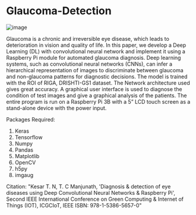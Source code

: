 # Glaucoma-Detection

![image](https://github.com/")

Glaucoma is a chronic and irreversible eye disease, which leads to deterioration in vision and quality of life. In this paper, we develop a Deep Learning (DL) with convolutional neural network and implement it using a Raspberry Pi module for automated glaucoma diagnosis. Deep learning systems, such as convolutional neural networks (CNNs), can infer a hierarchical representation of images to discriminate between glaucoma and non-glaucoma patterns for diagnostic decisions. The model is trained with the ROI of RIGA, DRISHTI-GS1 dataset. The Network architecture used gives great accuracy. A graphical user interface is used to diagnose the condition of test images and give a graphical analysis of the patients. The entire program is run on a Raspberry Pi 3B with a 5” LCD touch screen as a stand-alone device with the power input.

Packages Required:
1. Keras
2. Tensorflow
3. Numpy
4. Pandas
5. Matplotlib
6. OpenCV
7. h5py
8. imgaug


Citation: "Kesar T. N, T. C Manjunath, 'Diagnosis & detection of eye diseases using Deep Convolutional Neural Networks & Raspberry Pi', Second IEEE International Conference on Green Computing & Internet of Things (IOT), ICGCIoT, IEEE ISBN: 978-1-5386-5657-0"
